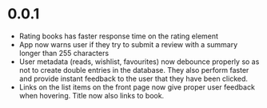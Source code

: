 # 0.0.1

* Rating books has faster response time on the rating element
* App now warns user if they try to submit a review with a summary longer than 255 characters
* User metadata (reads, wishlist, favourites) now debounce properly so as not to create double entries in the database. They also perform faster and provide instant feedback to the user that they have been clicked.
* Links on the list items on the front page now give proper user feedback when hovering. Title now also links to book.